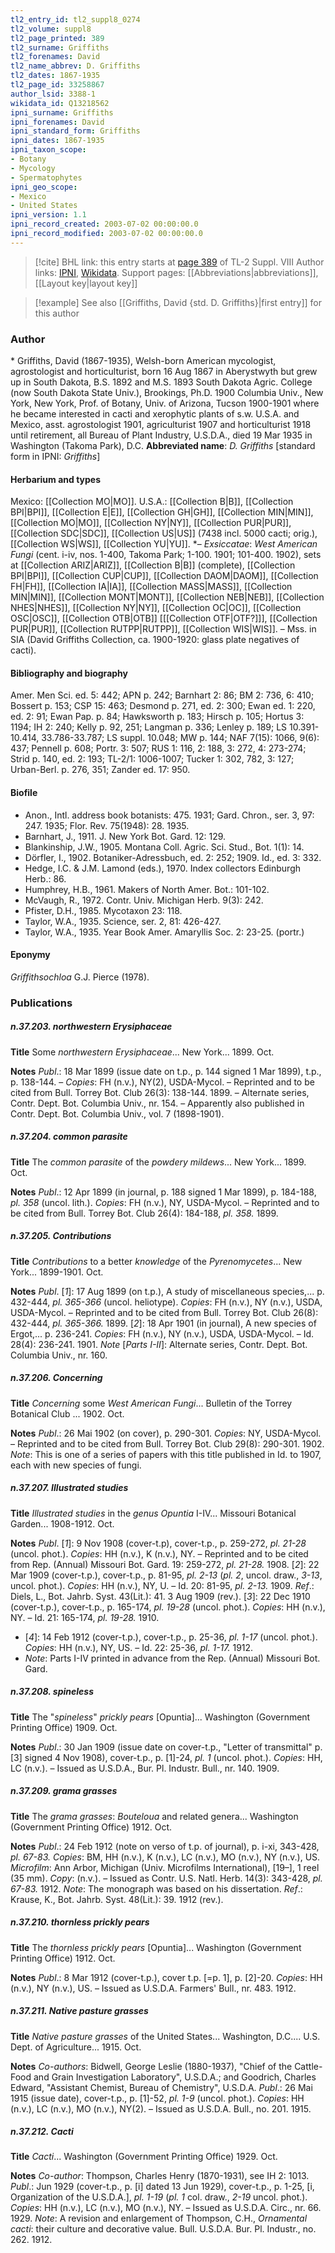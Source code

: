 ```yaml
---
tl2_entry_id: tl2_suppl8_0274
tl2_volume: suppl8
tl2_page_printed: 389
tl2_surname: Griffiths
tl2_forenames: David
tl2_name_abbrev: D. Griffiths
tl2_dates: 1867-1935
tl2_page_id: 33258867
author_lsid: 3388-1
wikidata_id: Q13218562
ipni_surname: Griffiths
ipni_forenames: David
ipni_standard_form: Griffiths
ipni_dates: 1867-1935
ipni_taxon_scope: 
- Botany
- Mycology
- Spermatophytes
ipni_geo_scope: 
- Mexico
- United States
ipni_version: 1.1
ipni_record_created: 2003-07-02 00:00:00.0
ipni_record_modified: 2003-07-02 00:00:00.0
---
```


> [!cite] BHL link: this entry starts at [page 389](https://www.biodiversitylibrary.org/page/33258867) of TL-2 Suppl. VIII
> Author links: [IPNI](https://www.ipni.org/a/3388-1), [Wikidata](https://www.wikidata.org/wiki/Q13218562). Support pages: [[Abbreviations|abbreviations]], [[Layout key|layout key]]

> [!example] See also [[Griffiths, David {std. D. Griffiths}|first entry]] for this author

### Author

\* Griffiths, David (1867-1935), Welsh-born American mycologist, agrostologist and horticulturist, born 16 Aug 1867 in Aberystwyth but grew up in South Dakota, B.S. 1892 and M.S. 1893 South Dakota Agric. College (now South Dakota State Univ.), Brookings, Ph.D. 1900 Columbia Univ., New York, New York, Prof. of Botany, Univ. of Arizona, Tucson 1900-1901 where he became interested in cacti and xerophytic plants of s.w. U.S.A. and Mexico, asst. agrostologist 1901, agriculturist 1907 and horticulturist 1918 until retirement, all Bureau of Plant Industry, U.S.D.A., died 19 Mar 1935 in Washington (Takoma Park), D.C. 
**Abbreviated name**: *D. Griffiths* \[standard form in IPNI: *Griffiths*\]

#### Herbarium and types

Mexico: [[Collection MO|MO]]. U.S.A.: [[Collection B|B]], [[Collection BPI|BPI]], [[Collection E|E]], [[Collection GH|GH]], [[Collection MIN|MIN]], [[Collection MO|MO]], [[Collection NY|NY]], [[Collection PUR|PUR]], [[Collection SDC|SDC]], [[Collection US|US]] (7438 incl. 5000 cacti; orig.), [[Collection WS|WS]], [[Collection YU|YU]]. *–
*Exsiccatae*: *West American Fungi* (cent. i-iv, nos. 1-400, Takoma Park; 1-100. 1901; 101-400. 1902), sets at [[Collection ARIZ|ARIZ]], [[Collection B|B]] (complete), [[Collection BPI|BPI]], [[Collection CUP|CUP]], [[Collection DAOM|DAOM]], [[Collection FH|FH]], [[Collection IA|IA]], [[Collection MASS|MASS]], [[Collection MIN|MIN]], [[Collection MONT|MONT]], [[Collection NEB|NEB]], [[Collection NHES|NHES]], [[Collection NY|NY]], [[Collection OC|OC]], [[Collection OSC|OSC]], [[Collection OTB|OTB]] \[[[Collection OTF|OTF?]]\], [[Collection PUR|PUR]], [[Collection RUTPP|RUTPP]], [[Collection WIS|WIS]]. – Mss. in SIA (David Griffiths Collection, ca. 1900-1920: glass plate negatives of cacti).

#### Bibliography and biography

Amer. Men Sci. ed. 5: 442; APN p. 242; Barnhart 2: 86; BM 2: 736, 6: 410; Bossert p. 153; CSP 15: 463; Desmond p. 271, ed. 2: 300; Ewan ed. 1: 220, ed. 2: 91; Ewan Pap. p. 84; Hawksworth p. 183; Hirsch p. 105; Hortus 3: 1194; IH 2: 240; Kelly p. 92, 251; Langman p. 336; Lenley p. 189; LS 10.391-10.414, 33.786-33.787; LS suppl. 10.048; MW p. 144; NAF 7(15): 1066, 9(6): 437; Pennell p. 608; Portr. 3: 507; RUS 1: 116, 2: 188, 3: 272, 4: 273-274; Strid p. 140, ed. 2: 193; TL-2/1: 1006-1007; Tucker 1: 302, 782, 3: 127; Urban-Berl. p. 276, 351; Zander ed. 17: 950.

#### Biofile

- Anon., Intl. address book botanists: 475. 1931; Gard. Chron., ser. 3, 97: 247. 1935; Flor. Rev. 75(1948): 28. 1935.
- Barnhart, J., 1911. J. New York Bot. Gard. 12: 129.
- Blankinship, J.W., 1905. Montana Coll. Agric. Sci. Stud., Bot. 1(1): 14.
- Dörfler, I., 1902. Botaniker-Adressbuch, ed. 2: 252; 1909. Id., ed. 3: 332.
- Hedge, I.C. & J.M. Lamond (eds.), 1970. Index collectors Edinburgh Herb.: 86.
- Humphrey, H.B., 1961. Makers of North Amer. Bot.: 101-102.
- McVaugh, R., 1972. Contr. Univ. Michigan Herb. 9(3): 242.
- Pfister, D.H., 1985. Mycotaxon 23: 118.
- Taylor, W.A., 1935. Science, ser. 2, 81: 426-427.
- Taylor, W.A., 1935. Year Book Amer. Amaryllis Soc. 2: 23-25. (portr.)

#### Eponymy

*Griffithsochloa* G.J. Pierce (1978).

### Publications

##### n.37.203. northwestern Erysiphaceae

**Title**
Some *northwestern Erysiphaceae*... New York... 1899. Oct.

**Notes**
*Publ*.: 18 Mar 1899 (issue date on t.p., p. 144 signed 1 Mar 1899), t.p., p. 138-144. – *Copies*: FH (n.v.), NY(2), USDA-Mycol. – Reprinted and to be cited from Bull. Torrey Bot. Club 26(3): 138-144. 1899. – Alternate series, Contr. Dept. Bot. Columbia Univ., nr. 154. – Apparently also published in Contr. Dept. Bot. Columbia Univ., vol. 7 (1898-1901).

##### n.37.204. common parasite

**Title**
The *common parasite* of the *powdery mildews*... New York... 1899. Oct.

**Notes**
*Publ*.: 12 Apr 1899 (in journal, p. 188 signed 1 Mar 1899), p. 184-188, *pl. 358* (uncol. lith.).
*Copies*: FH (n.v.), NY, USDA-Mycol. – Reprinted and to be cited from Bull. Torrey Bot. Club 26(4): 184-188, *pl. 358.* 1899.

##### n.37.205. Contributions

**Title**
*Contributions* to a better *knowledge* of the *Pyrenomycetes*... New York... 1899-1901. Oct.

**Notes**
*Publ*. \[*1*\]: 17 Aug 1899 (on t.p.), A study of miscellaneous species,... p. 432-444, *pl. 365-366* (uncol. heliotype). *Copies*: FH (n.v.), NY (n.v.), USDA, USDA-Mycol. – Reprinted and to be cited from Bull. Torrey Bot. Club 26(8): 432-444, *pl. 365-366.* 1899.
\[*2*\]: 18 Apr 1901 (in journal), A new species of Ergot,... p. 236-241. *Copies*: FH (n.v.), NY (n.v.), USDA, USDA-Mycol. – Id. 28(4): 236-241. 1901.
*Note* \[*Parts I-II*\]: Alternate series, Contr. Dept. Bot. Columbia Univ., nr. 160.

##### n.37.206. Concerning

**Title**
*Concerning* some *West American Fungi*... Bulletin of the Torrey Botanical Club ... 1902. Oct.

**Notes**
*Publ*.: 26 Mai 1902 (on cover), p. 290-301. *Copies*: NY, USDA-Mycol. – Reprinted and to be cited from Bull. Torrey Bot. Club 29(8): 290-301. 1902.
*Note*: This is one of a series of papers with this title published in Id. to 1907, each with new species of fungi.

##### n.37.207. Illustrated studies

**Title**
*Illustrated studies* in the *genus Opuntia* I-IV... Missouri Botanical Garden... 1908-1912. Oct.

**Notes**
*Publ*. \[*1*\]: 9 Nov 1908 (cover-t.p), cover-t.p., p. 259-272, *pl. 21-28* (uncol. phot.). *Copies*: HH (n.v.), K (n.v.), NY. – Reprinted and to be cited from Rep. (Annual) Missouri Bot. Gard. 19: 259-272, *pl. 21-28.* 1908.
\[*2*\]: 22 Mar 1909 (cover-t.p.), cover-t.p., p. 81-95, *pl. 2-13* (*pl. 2*, uncol. draw., *3-13*, uncol. phot.). *Copies*: HH (n.v.), NY, U. – Id. 20: 81-95, *pl. 2-13.* 1909.
*Ref*.: Diels, L., Bot. Jahrb. Syst. 43(Lit.): 41. 3 Aug 1909 (rev.). \[*3*\]: 22 Dec 1910 (cover-t.p.), cover-t.p., p. 165-174, *pl. 19-28* (uncol. phot.). *Copies*: HH (n.v.), NY. – Id. 21: 165-174, *pl. 19-28.* 1910.
- \[*4*\]: 14 Feb 1912 (cover-t.p.), cover-t.p., p. 25-36, *pl. 1-17* (uncol. phot.). *Copies*: HH (n.v.), NY, US. – Id. 22: 25-36, *pl. 1-17.* 1912.
- *Note*: Parts I-IV printed in advance from the Rep. (Annual) Missouri Bot. Gard.

##### n.37.208. spineless

**Title**
The "*spineless*" *prickly pears* \[Opuntia\]... Washington (Government Printing Office) 1909. Oct.

**Notes**
*Publ*.: 30 Jan 1909 (issue date on cover-t.p., "Letter of transmittal" p. \[3\] signed 4 Nov 1908), cover-t.p., p. \[1\]-24, *pl. 1* (uncol. phot.). *Copies*: HH, LC (n.v.). – Issued as U.S.D.A., Bur. Pl. Industr. Bull., nr. 140. 1909.

##### n.37.209. grama grasses

**Title**
The *grama grasses*: *Bouteloua* and related genera... Washington (Government Printing Office) 1912. Oct.

**Notes**
*Publ*.: 24 Feb 1912 (note on verso of t.p. of journal), p. i-xi, 343-428, *pl. 67-83. Copies*: BM, HH (n.v.), K (n.v.), LC (n.v.), MO (n.v.), NY (n.v.), US. *Microfilm*: Ann Arbor, Michigan (Univ. Microfilms International), \[19–\], 1 reel (35 mm). *Copy*: (n.v.). – Issued as Contr. U.S. Natl. Herb. 14(3): 343-428, *pl. 67-83.* 1912.
*Note*: The monograph was based on his dissertation.
*Ref*.: Krause, K., Bot. Jahrb. Syst. 48(Lit.): 39. 1912 (rev.).

##### n.37.210. thornless prickly pears

**Title**
The *thornless prickly pears* \[Opuntia\]... Washington (Government Printing Office) 1912. Oct.

**Notes**
*Publ*.: 8 Mar 1912 (cover-t.p.), cover t.p. \[=p. 1\], p. \[2\]-20. *Copies*: HH (n.v.), NY (n.v.), US. – Issued as U.S.D.A. Farmers' Bull., nr. 483. 1912.

##### n.37.211. Native pasture grasses

**Title**
*Native pasture grasses* of the United States... Washington, D.C.... U.S. Dept. of Agriculture... 1915. Oct.

**Notes**
*Co-authors*: Bidwell, George Leslie (1880-1937), "Chief of the Cattle-Food and Grain Investigation Laboratory", U.S.D.A.; and Goodrich, Charles Edward, "Assistant Chemist, Bureau of Chemistry", U.S.D.A.
*Publ*.: 26 Mai 1915 (issue date), cover-t.p., p. \[1\]-52, *pl. 1-9* (uncol. phot.). *Copies*: HH (n.v.), LC (n.v.), MO (n.v.), NY(2). – Issued as U.S.D.A. Bull., no. 201. 1915.

##### n.37.212. Cacti

**Title**
*Cacti*... Washington (Government Printing Office) 1929. Oct.

**Notes**
*Co-author*: Thompson, Charles Henry (1870-1931), see IH 2: 1013.
*Publ*.: Jun 1929 (cover-t.p., p. \[i\] dated 13 Jun 1929), cover-t.p., p. 1-25, \[i, Organization of the U.S.D.A.\], *pl. 1-19* (*pl. 1* col. draw., *2-19* uncol. phot.). *Copies*: HH (n.v.), LC (n.v.), MO (n.v.), NY. – Issued as U.S.D.A. Circ., nr. 66. 1929.
*Note*: A revision and enlargement of Thompson, C.H., *Ornamental cacti*: their culture and decorative value. Bull. U.S.D.A. Bur. Pl. Industr., no. 262. 1912.

